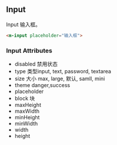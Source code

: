 ## Input

Input 输入框。

```html
<m-input placeholder="输入框">
```



### Input Attributes

+ disabled 禁用状态
+ type 类型input, text, password, textarea
+ size 大小 max, large, 默认, samll, mini
+ theme danger,success
+ placeholder 
+ block 块
+ maxHeight
+ maxWidth
+ minHeight
+ minWidth
+ width
+ height
